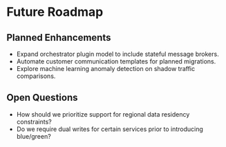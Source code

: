 # Future Roadmap

## Planned Enhancements
- Expand orchestrator plugin model to include stateful message brokers.
- Automate customer communication templates for planned migrations.
- Explore machine learning anomaly detection on shadow traffic comparisons.

## Open Questions
- How should we prioritize support for regional data residency constraints?
- Do we require dual writes for certain services prior to introducing blue/green?
